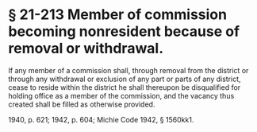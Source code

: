 # § 21-213 Member of commission becoming nonresident because of removal or withdrawal.

<p>If any member of a commission shall, through removal from the district or through any withdrawal or exclusion of any part or parts of any district, cease to reside within the district he shall thereupon be disqualified for holding office as a member of the commission, and the vacancy thus created shall be filled as otherwise provided.</p><p>1940, p. 621; 1942, p. 604; Michie Code 1942, § 1560kk1.</p>